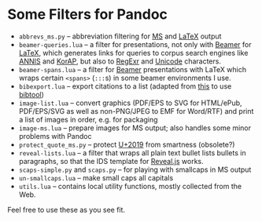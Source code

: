 # Some Filters for Pandoc

- `abbrevs_ms.py` – abbreviation filtering for
  [MS](http://man7.org/linux/man-pages/man7/groff_ms.7.html) and
  [LaTeX](https://www.latex-project.org/) output
- `beamer-queries.lua` – a filter for presentations, not only with
  [Beamer](https://github.com/josephwright/beamer) for
  [LaTeX](https://www.latex-project.org/), which generates links for
  queries to corpus search engines like
  [ANNIS](https://corpus-tools.org/annis/) and
  [KorAP](http://korap.ids-mannheim.de), but also to
  [RegExr](http://www.regexr.com) and [Unicode](http://www.unicode.org)
  characters.
- `beamer-spans.lua` – a filter for
  [Beamer](https://github.com/josephwright/beamer) presentations with
  LaTeX which wraps certain `<spans>` (`:::`s) in some beamer
  environments I use.
- `bibexport.lua` – export citations to a list (adapted from
  [this](https://github.com/pandoc/lua-filters/blob/master/bibexport/bibexport.lua)
  to use [bibtool](http://www.gerd-neugebauer.de/software/TeX/BibTool/))
- `image-list.lua` – convert graphics (PDF/EPS to SVG for HTML/ePub,
  PDF/EPS/SVG as well as non-PNG/JPEG to EMF for Word/RTF) and print a list of images in order,
  e.g. for packaging
- `image-ms.lua` – prepare images for MS output; also handles some minor
  problems with Pandoc
- `protect_quote_ms.py` – protect
  [U+2019](http://unicode.org/cldr/utility/character.jsp?a=2019) from
  smartness (obsolete?)
- `reveal-lists.lua` – a filter that wraps all plain text bullet lists
  bullets in paragraphs, so that the IDS template for
  [Reveal.js](https://revealjs.com/) works.
- `scaps-simple.py` and `scaps.py` – for playing with smallcaps in MS
  output
- `un-smallcaps.lua` – make small caps all capitals
- `utils.lua` – contains local utility functions, mostly collected from
  the Web.

Feel free to use these as you see fit.
